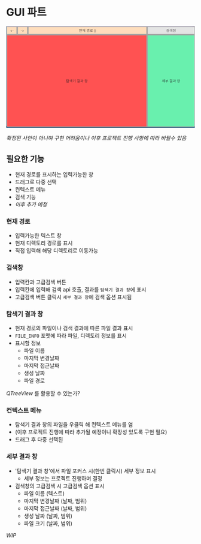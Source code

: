 # GUI 파트

![hi](../.img/gui01.png)

*확정된 사안이 아니며 구현 어려움이나 이후 프로젝트 진행 사항에 따라 바뀔수 있음*

## 필요한 기능

- 현재 경로를 표시하는 입력가능한 창
- 드래그로 다중 선택
- 컨텍스트 메뉴
- 검색 기능
- *이후 추가 예정*

### 현재 경로

- 입력가능한 텍스트 창
- 현재 디렉토리 경로를 표시
- 직접 입력해 해당 디렉토리로 이동가능

### 검색창

- 입력칸과 고급검색 버튼
- 입력칸에 입력해 검색 api 호출, 결과를 `탐색기 결과 창`에 표시
- 고급검색 버튼 클릭시 `세부 결과 창`에 검색 옵션 표시됨

### 탐색기 결과 창

- 현재 경로의 파일이나 검색 결과에 따른 파일 결과 표시
- `FILE_INFO` 포맷에 따라 파일, 디렉토리 정보를 표시
- 표시할 정보
    - 파일 이름
    - 마지막 변경날짜
    - 마지막 접근날짜
    - 생성 날짜
    - 파일 경로

*QTreeView* 를 활용할 수 있는가?

### 컨텍스트 메뉴

- 탐색기 결과 창의 파일을 우클릭 해 컨텍스트 메뉴를 염
- (이후 프로젝트 진행에 따라 추가될 예정이니 확장성 있도록 구현 필요)
- 드래그 후 다중 선택된 

### 세부 결과 창

- '탐색기 결과 창'에서 파일 포커스 시(한번 클릭시) 세부 정보 표시
    - 세부 정보는 프로젝트 진행하며 결정
- 검색창의 고급검색 시 고급검색 옵션 표시
    - 파일 이름 (텍스트)
    - 마지막 변경날짜 (날짜, 범위)
    - 마지막 접근날짜 (날짜, 범위)
    - 생성 날짜 (날짜, 범위)
    - 파일 크기 (날짜, 범위)

*WIP*